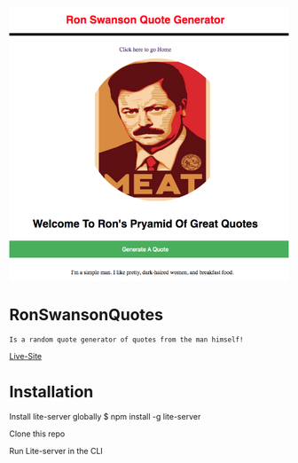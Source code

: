![Screenshot](screenshot.png)


# RonSwansonQuotes

    Is a random quote generator of quotes from the man himself! 

[Live-Site](https://ronswanson-966e4.firebaseapp.com/)

# Installation 

Install lite-server globally 
$ npm install -g lite-server


Clone this repo

Run Lite-server in the CLI


